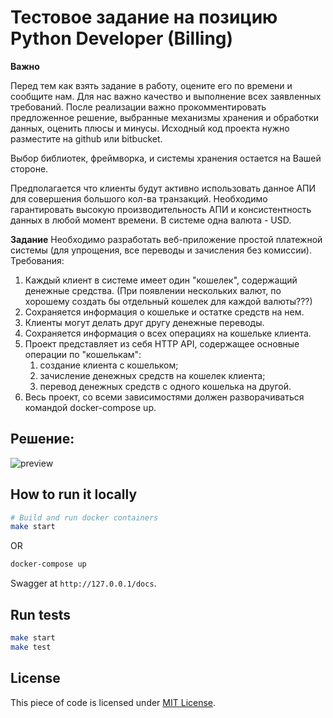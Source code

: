 # Тестовое задание на позицию Python Developer (Billing)

**Важно**

Перед тем как взять задание в работу, оцените его по времени и сообщите нам. Для нас важно качество и выполнение всех заявленных требований.
После реализации важно прокомментировать предложенное решение, выбранные механизмы хранения и обработки данных, оценить плюсы и минусы.
Исходный код проекта нужно разместите на github или bitbucket.

Выбор библиотек, фреймворка, и системы хранения остается на Вашей стороне.

Предполагается что клиенты будут активно использовать данное АПИ для совершения большого кол-ва транзакций. Необходимо гарантировать высокую производительность АПИ и консистентность данных в любой момент времени.
В системе одна валюта - USD.

**Задание**
Необходимо разработать веб-приложение простой платежной системы (для упрощения, все переводы и зачисления без комиссии).
Требования:

1. Каждый клиент в системе имеет один "кошелек", содержащий денежные средства. (При появлении нескольких валют, по хорошему создать бы отдельный кошелек для каждой валюты???)
2. Сохраняется информация о кошельке и остатке средств на нем.
3. Клиенты могут делать друг другу денежные переводы.
4. Сохраняется информация о всех операциях на кошельке клиента.
5. Проект представляет из себя HTTP API, содержащее основные операции по "кошелькам":
    1. создание клиента с кошельком;
    2. зачисление денежных средств на кошелек клиента;
    3. перевод денежных средств с одного кошелька на другой.
6. Весь проект, со всеми зависимостями должен разворачиваться командой docker-compose up.

## Решение:

![preview](/doc/web-api-run.gif)

## How to run it locally

```bash
# Build and run docker containers
make start
```
OR
```bash
docker-compose up
```

Swagger at `http://127.0.0.1/docs`.


## Run tests

```bash
make start
make test
```


## License
This piece of code is licensed under [MIT License](/LICENSE).
